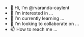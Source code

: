 - 👋 Hi, I’m @rvaranda-caylent
- 👀 I’m interested in ...
- 🌱 I’m currently learning ...
- 💞️ I’m looking to collaborate on ...
- 📫 How to reach me ...

<!---
rvaranda-caylent/rvaranda-caylent is a ✨ special ✨ repository because its `README.md` (this file) appears on your GitHub profile.
You can click the Preview link to take a look at your changes.
--->

